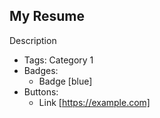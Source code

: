 ## My Resume
Description
- Tags: Category 1
- Badges:
  - Badge [blue]
- Buttons:
  - Link [https://example.com]

<!-- ## Project 2
Description
- Tags: Category 2
- Badges:
  - Badge [blue]
- Buttons:
  - Link [https://example.com]

## Project 3
Description
- Tags: Category 3
- Badges:
  - Badge [blue]
- Buttons:
  - Link [https://example.com] -->
